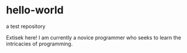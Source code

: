 # hello-world
a test repository

Extisek here! I am currently a novice programmer who seeks to learn the intricacies of programming.
